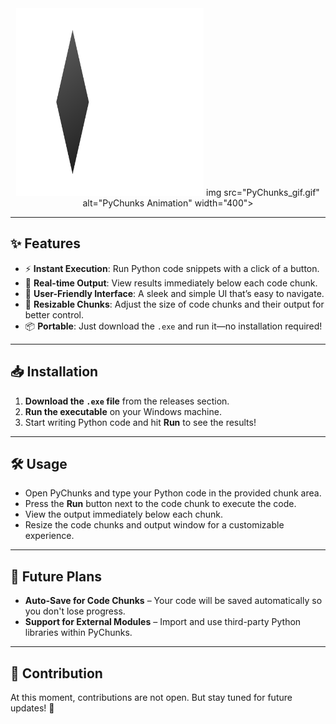 <div align="center">  
  <img src="logo.png" width="300" /> 
  img src="PyChunks_gif.gif" alt="PyChunks Animation" width="400">
</div>  

---  

## ✨ Features  

- ⚡ **Instant Execution**: Run Python code snippets with a click of a button.  
- 🔄 **Real-time Output**: View results immediately below each code chunk.  
- 🎨 **User-Friendly Interface**: A sleek and simple UI that’s easy to navigate.  
- 🔧 **Resizable Chunks**: Adjust the size of code chunks and their output for better control.  
- 📦 **Portable**: Just download the `.exe` and run it—no installation required!  

---  

## 📥 Installation  

1. **Download the `.exe` file** from the releases section.  
2. **Run the executable** on your Windows machine.  
3. Start writing Python code and hit **Run** to see the results!  

---  

## 🛠️ Usage  

- Open PyChunks and type your Python code in the provided chunk area.  
- Press the **Run** button next to the code chunk to execute the code.  
- View the output immediately below each chunk.  
- Resize the code chunks and output window for a customizable experience.  

---  

## 🚀 Future Plans  

- **Auto-Save for Code Chunks** – Your code will be saved automatically so you don't lose progress.  
- **Support for External Modules** – Import and use third-party Python libraries within PyChunks.  

---  

## 🚫 Contribution  

At this moment, contributions are not open. But stay tuned for future updates! 🎉  
